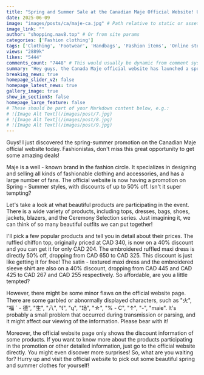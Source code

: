 ```yaml
---
title: "Spring and Summer Sale at the Canadian Maje Official Website! Up to 50% Off! These Fashionable Items Are a Great Bargain!"
date: 2025-06-09
image: "images/posts/ca/maje-ca.jpg" # Path relative to static or assets
image_link: ""
author: "shopping.nav8.top" # Or from site params
categories: ['Fashion clothing']
tags: ['Clothing', 'Footwear', 'Handbags', 'Fashion items', 'Online store services', 'Accessories', 'Fashion apparel']
views: "2889k"
likes: "5444"
comments_count: "7448" # This would usually be dynamic from comment system
summary: "Hey guys, the Canada Maje official website has launched a spring-summer promotion. Fashionistas, don't miss it! This brand designs and sells fashionable clothing and accessories, and there is a wide range of products participating in the event. Many popular items are heavily discounted. For example, the embroidered ruffled maxi dress is 50% off. However, there are some glitches on the official website, and only partial product discounts are displayed. There are more surprises on the official website. Hurry up to choose your spring and summer outfits!"
breaking_news: true   
homepage_slider_v2: false  
homepage_latest_news: true  
gallery_image: true  
show_in_section3: false
homepage_large_feature: false
# These should be part of your Markdown content below, e.g.:
# ![Image Alt Text](/images/post/7.jpg)
# ![Image Alt Text](/images/post/8.jpg)
# ![Image Alt Text](/images/post/9.jpg)
---
```


Guys! I just discovered the spring-summer promotion on the Canadian Maje official website today. Fashionistas, don't miss this great opportunity to get some amazing deals!

Maje is a well - known brand in the fashion circle. It specializes in designing and selling all kinds of fashionable clothing and accessories, and has a large number of fans. The official website is now having a promotion on Spring - Summer styles, with discounts of up to 50% off. Isn't it super tempting?

Let's take a look at what beautiful products are participating in the event. There is a wide variety of products, including tops, dresses, bags, shoes, jackets, blazers, and the Ceremony Selection series. Just imagining it, we can think of so many beautiful outfits we can put together!

I'll pick a few popular products and tell you in detail about their prices. The ruffled chiffon top, originally priced at CAD 340, is now on a 40% discount and you can get it for only CAD 204. The embroidered ruffled maxi dress is directly 50% off, dropping from CAD 650 to CAD 325. This discount is just like getting it for free! The satin - textured maxi dress and the embroidered sleeve shirt are also on a 40% discount, dropping from CAD 445 and CAD 425 to CAD 267 and CAD 255 respectively. So affordable, are you a little tempted?

However, there might be some minor flaws on the official website page. There are some garbled or abnormally displayed characters, such as "火", "福 ` - 德", "生", "八", "ť", "ų", "场", "☆", "% - C", "↑", "-", "maie". It's probably a small problem that occurred during transmission or parsing, and it might affect our viewing of the information. Please bear with it!

Moreover, the official website page only shows the discount information of some products. If you want to know more about the products participating in the promotion or other detailed information, just go to the official website directly. You might even discover more surprises! So, what are you waiting for? Hurry up and visit the official website to pick out some beautiful spring and summer clothes for yourself! 
